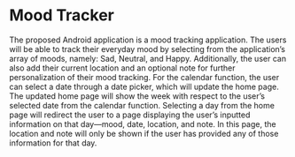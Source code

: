# Mood Tracker
The proposed Android application is a mood tracking application. The users will be able to track their everyday mood by selecting from the application’s array of moods, namely: Sad, Neutral, and Happy. Additionally, the user can also add their current location and an optional note for further personalization of their mood tracking. For the calendar function, the user can select a date through a date picker, which will update the home page. The updated home page will show the week with respect to the user’s selected date from the calendar function. Selecting a day from the home page will redirect the user to a page displaying the user’s inputted information on that day—mood, date, location, and note. In this page, the location and note will only be shown if the user has provided any of those information for that day.
